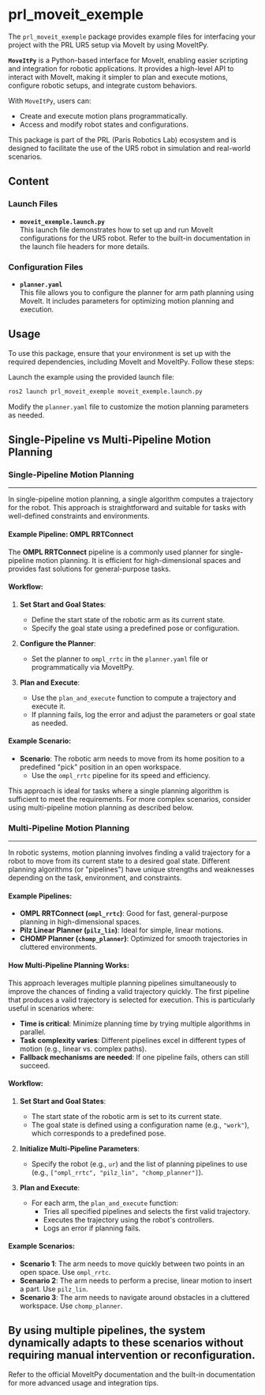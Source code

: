 # prl_moveit_exemple

The `prl_moveit_exemple` package provides example files for interfacing your project with the PRL UR5 setup via MoveIt by using MoveItPy.

**`MoveItPy`** is a Python-based interface for MoveIt, enabling easier scripting and integration for robotic applications. It provides a high-level API to interact with MoveIt, making it simpler to plan and execute motions, configure robotic setups, and integrate custom behaviors. 

With `MoveItPy`, users can:
- Create and execute motion plans programmatically.
- Access and modify robot states and configurations.

This package is part of the PRL (Paris Robotics Lab) ecosystem and is designed to facilitate the use of the UR5 robot in simulation and real-world scenarios.

## Content

### Launch Files
- **`moveit_exemple.launch.py`**  
    This launch file demonstrates how to set up and run MoveIt configurations for the UR5 robot. Refer to the built-in documentation in the launch file headers for more details.

### Configuration Files
- **`planner.yaml`**  
    This file allows you to configure the planner for arm path planning using MoveIt. It includes parameters for optimizing motion planning and execution.

## Usage

To use this package, ensure that your environment is set up with the required dependencies, including MoveIt and MoveItPy. Follow these steps:

Launch the example using the provided launch file:
```bash
ros2 launch prl_moveit_exemple moveit_exemple.launch.py
```

Modify the `planner.yaml` file to customize the motion planning parameters as needed.
## Single-Pipeline vs Multi-Pipeline Motion Planning

### Single-Pipeline Motion Planning
---
In single-pipeline motion planning, a single algorithm computes a trajectory for the robot. This approach is straightforward and suitable for tasks with well-defined constraints and environments.

#### Example Pipeline: OMPL RRTConnect
The **OMPL RRTConnect** pipeline is a commonly used planner for single-pipeline motion planning. It is efficient for high-dimensional spaces and provides fast solutions for general-purpose tasks.

#### Workflow:
1. **Set Start and Goal States**:
    - Define the start state of the robotic arm as its current state.
    - Specify the goal state using a predefined pose or configuration.

2. **Configure the Planner**:
    - Set the planner to `ompl_rrtc` in the `planner.yaml` file or programmatically via MoveItPy.

3. **Plan and Execute**:
    - Use the `plan_and_execute` function to compute a trajectory and execute it.
    - If planning fails, log the error and adjust the parameters or goal state as needed.

#### Example Scenario:
- **Scenario**: The robotic arm needs to move from its home position to a predefined "pick" position in an open workspace.
  - Use the `ompl_rrtc` pipeline for its speed and efficiency.

This approach is ideal for tasks where a single planning algorithm is sufficient to meet the requirements. For more complex scenarios, consider using multi-pipeline motion planning as described below.

### Multi-Pipeline Motion Planning
---
In robotic systems, motion planning involves finding a valid trajectory for a robot to move from its current state to a desired goal state. Different planning algorithms (or "pipelines") have unique strengths and weaknesses depending on the task, environment, and constraints.

#### Example Pipelines:
- **OMPL RRTConnect (`ompl_rrtc`)**: Good for fast, general-purpose planning in high-dimensional spaces.
- **Pilz Linear Planner (`pilz_lin`)**: Ideal for simple, linear motions.
- **CHOMP Planner (`chomp_planner`)**: Optimized for smooth trajectories in cluttered environments.

#### How Multi-Pipeline Planning Works:
This approach leverages multiple planning pipelines simultaneously to improve the chances of finding a valid trajectory quickly. The first pipeline that produces a valid trajectory is selected for execution. This is particularly useful in scenarios where:
- **Time is critical**: Minimize planning time by trying multiple algorithms in parallel.
- **Task complexity varies**: Different pipelines excel in different types of motion (e.g., linear vs. complex paths).
- **Fallback mechanisms are needed**: If one pipeline fails, others can still succeed.

#### Workflow:
1. **Set Start and Goal States**:
    - The start state of the robotic arm is set to its current state.
    - The goal state is defined using a configuration name (e.g., `"work"`), which corresponds to a predefined pose.

2. **Initialize Multi-Pipeline Parameters**:
    - Specify the robot (e.g., `ur`) and the list of planning pipelines to use (e.g., `["ompl_rrtc", "pilz_lin", "chomp_planner"]`).

3. **Plan and Execute**:
    - For each arm, the `plan_and_execute` function:
        - Tries all specified pipelines and selects the first valid trajectory.
        - Executes the trajectory using the robot's controllers.
        - Logs an error if planning fails.

#### Example Scenarios:
- **Scenario 1**: The arm needs to move quickly between two points in an open space. Use `ompl_rrtc`.
- **Scenario 2**: The arm needs to perform a precise, linear motion to insert a part. Use `pilz_lin`.
- **Scenario 3**: The arm needs to navigate around obstacles in a cluttered workspace. Use `chomp_planner`.

By using multiple pipelines, the system dynamically adapts to these scenarios without requiring manual intervention or reconfiguration.
---
Refer to the official MoveItPy documentation and the built-in documentation for more advanced usage and integration tips.
